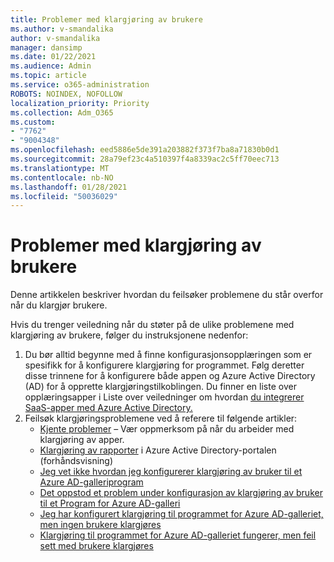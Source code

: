 ```yaml
---
title: Problemer med klargjøring av brukere
ms.author: v-smandalika
author: v-smandalika
manager: dansimp
ms.date: 01/22/2021
ms.audience: Admin
ms.topic: article
ms.service: o365-administration
ROBOTS: NOINDEX, NOFOLLOW
localization_priority: Priority
ms.collection: Adm_O365
ms.custom:
- "7762"
- "9004348"
ms.openlocfilehash: eed5886e5de391a203882f373f7ba8a71830b0d1
ms.sourcegitcommit: 28a79ef23c4a510397f4a8339ac2c5ff70eec713
ms.translationtype: MT
ms.contentlocale: nb-NO
ms.lasthandoff: 01/28/2021
ms.locfileid: "50036029"
---
```

# <a name="user-provisioning-issues"></a>Problemer med klargjøring av brukere

Denne artikkelen beskriver hvordan du feilsøker problemene du står overfor når du klargjør brukere.

Hvis du trenger veiledning når du støter på de ulike problemene med klargjøring av brukere, følger du instruksjonene nedenfor:

1. Du bør alltid begynne med å finne konfigurasjonsopplæringen som er spesifikk for å konfigurere klargjøring for programmet. Følg deretter disse trinnene for å konfigurere både appen og Azure Active Directory (AD) for å opprette klargjøringstilkoblingen. Du finner en liste over opplæringsapper i Liste over veiledninger om hvordan [du integrerer SaaS-apper med Azure Active Directory.](https://docs.microsoft.com/azure/active-directory/saas-apps/tutorial-list)
2. Feilsøk klargjøringsproblemene ved å referere til følgende artikler:
    - [Kjente problemer](https://docs.microsoft.com/azure/active-directory/app-provisioning/known-issues) – Vær oppmerksom på når du arbeider med klargjøring av apper.
    - [Klargjøring av rapporter](https://docs.microsoft.com/azure/active-directory/reports-monitoring/concept-provisioning-logs) i Azure Active Directory-portalen (forhåndsvisning)
    - [Jeg vet ikke hvordan jeg konfigurerer klargjøring av bruker til et Azure AD-galleriprogram](https://docs.microsoft.com/azure/active-directory/app-provisioning/configure-automatic-user-provisioning-portal) 
    - [Det oppstod et problem under konfigurasjon av klargjøring av bruker til et Program for Azure AD-galleri](https://docs.microsoft.com/azure/active-directory/app-provisioning/application-provisioning-config-problem) 
    - [Jeg har konfigurert klargjøring til programmet for Azure AD-galleriet, men ingen brukere klargjøres](https://docs.microsoft.com/azure/active-directory/app-provisioning/application-provisioning-config-problem-no-users-provisioned) 
    - [Klargjøring til programmet for Azure AD-galleriet fungerer, men feil sett med brukere klargjøres](https://docs.microsoft.com/azure/active-directory/manage-apps/add-application-portal-assign-users)





